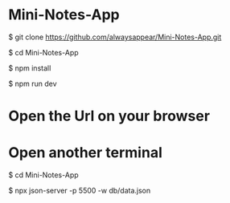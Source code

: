 # Mini-Notes-App

$ git clone https://github.com/alwaysappear/Mini-Notes-App.git

$ cd Mini-Notes-App

$ npm install

$ npm run dev

# Open the Url on your browser

# Open another terminal

$ cd Mini-Notes-App

$ npx json-server -p 5500 -w db/data.json
